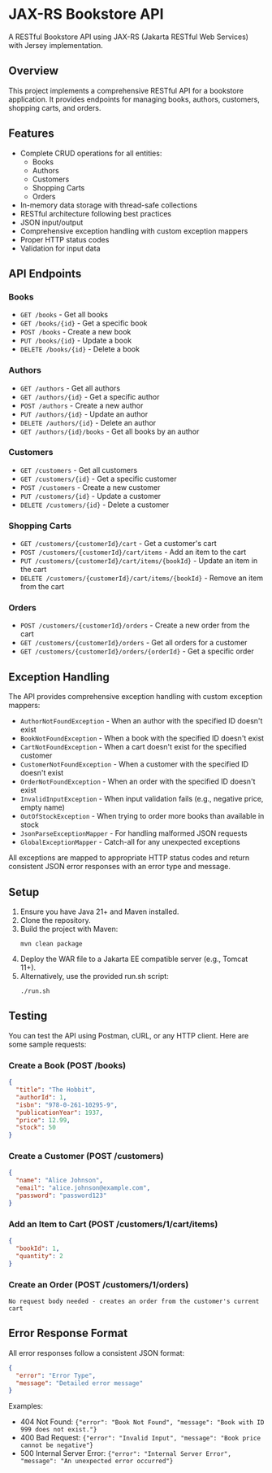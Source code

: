 # JAX-RS Bookstore API

A RESTful Bookstore API using JAX-RS (Jakarta RESTful Web Services) with Jersey implementation.

## Overview

This project implements a comprehensive RESTful API for a bookstore application. It provides endpoints for managing books, authors, customers, shopping carts, and orders.

## Features

- Complete CRUD operations for all entities:
  - Books
  - Authors
  - Customers
  - Shopping Carts
  - Orders
- In-memory data storage with thread-safe collections
- RESTful architecture following best practices
- JSON input/output
- Comprehensive exception handling with custom exception mappers
- Proper HTTP status codes
- Validation for input data

## API Endpoints

### Books

- `GET /books` - Get all books
- `GET /books/{id}` - Get a specific book
- `POST /books` - Create a new book
- `PUT /books/{id}` - Update a book
- `DELETE /books/{id}` - Delete a book

### Authors

- `GET /authors` - Get all authors
- `GET /authors/{id}` - Get a specific author
- `POST /authors` - Create a new author
- `PUT /authors/{id}` - Update an author
- `DELETE /authors/{id}` - Delete an author
- `GET /authors/{id}/books` - Get all books by an author

### Customers

- `GET /customers` - Get all customers
- `GET /customers/{id}` - Get a specific customer
- `POST /customers` - Create a new customer
- `PUT /customers/{id}` - Update a customer
- `DELETE /customers/{id}` - Delete a customer

### Shopping Carts

- `GET /customers/{customerId}/cart` - Get a customer's cart
- `POST /customers/{customerId}/cart/items` - Add an item to the cart
- `PUT /customers/{customerId}/cart/items/{bookId}` - Update an item in the cart
- `DELETE /customers/{customerId}/cart/items/{bookId}` - Remove an item from the cart

### Orders

- `POST /customers/{customerId}/orders` - Create a new order from the cart
- `GET /customers/{customerId}/orders` - Get all orders for a customer
- `GET /customers/{customerId}/orders/{orderId}` - Get a specific order

## Exception Handling

The API provides comprehensive exception handling with custom exception mappers:

- `AuthorNotFoundException` - When an author with the specified ID doesn't exist
- `BookNotFoundException` - When a book with the specified ID doesn't exist
- `CartNotFoundException` - When a cart doesn't exist for the specified customer
- `CustomerNotFoundException` - When a customer with the specified ID doesn't exist
- `OrderNotFoundException` - When an order with the specified ID doesn't exist
- `InvalidInputException` - When input validation fails (e.g., negative price, empty name)
- `OutOfStockException` - When trying to order more books than available in stock
- `JsonParseExceptionMapper` - For handling malformed JSON requests
- `GlobalExceptionMapper` - Catch-all for any unexpected exceptions

All exceptions are mapped to appropriate HTTP status codes and return consistent JSON error responses with an error type and message.

## Setup

1. Ensure you have Java 21+ and Maven installed.
2. Clone the repository.
3. Build the project with Maven:
   ```
   mvn clean package
   ```
4. Deploy the WAR file to a Jakarta EE compatible server (e.g., Tomcat 11+).
5. Alternatively, use the provided run.sh script:
   ```
   ./run.sh
   ```

## Testing

You can test the API using Postman, cURL, or any HTTP client. Here are some sample requests:

### Create a Book (POST /books)
```json
{
  "title": "The Hobbit",
  "authorId": 1,
  "isbn": "978-0-261-10295-9",
  "publicationYear": 1937,
  "price": 12.99,
  "stock": 50
}
```

### Create a Customer (POST /customers)
```json
{
  "name": "Alice Johnson",
  "email": "alice.johnson@example.com",
  "password": "password123"
}
```

### Add an Item to Cart (POST /customers/1/cart/items)
```json
{
  "bookId": 1,
  "quantity": 2
}
```

### Create an Order (POST /customers/1/orders)
```
No request body needed - creates an order from the customer's current cart
```

## Error Response Format

All error responses follow a consistent JSON format:

```json
{
  "error": "Error Type",
  "message": "Detailed error message"
}
```

Examples:
- 404 Not Found: `{"error": "Book Not Found", "message": "Book with ID 999 does not exist."}`
- 400 Bad Request: `{"error": "Invalid Input", "message": "Book price cannot be negative"}`
- 500 Internal Server Error: `{"error": "Internal Server Error", "message": "An unexpected error occurred"}`
